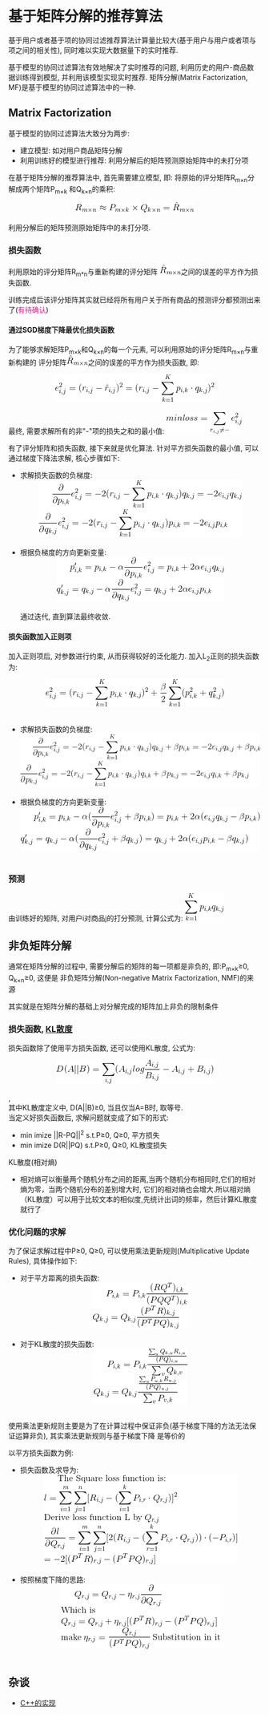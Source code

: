 # 基于矩阵分解的推荐算法

基于用户或者基于项的协同过滤推荐算法计算量比较大(基于用户与用户或者项与项之间的相关性), 同时难以实现大数据量下的实时推荐.

基于模型的协同过滤算法有效地解决了实时推荐的问题, 利用历史的用户-商品数据训练得到模型, 并利用该模型实现实时推荐.
矩阵分解(Matrix Factorization, MF)是基于模型的协同过滤算法中的一种.

## Matrix Factorization

基于模型的协同过滤算法大致分为两步:
- 建立模型: 如对用户商品矩阵分解
- 利用训练好的模型进行推荐: 利用分解后的矩阵预测原始矩阵中的未打分项

在基于矩阵分解的推荐算法中, 首先需要建立模型, 即: 将原始的评分矩阵R<sub>m×n</sub>分解成两个矩阵P<sub>m×k</sub>
和Q<sub>k×n</sub>的乘积:
<br><center>![](../MularGif/Part4-Recommendation/Chapter15Gif/Matrix%20Factorization.gif)</center></br>
利用分解后的矩阵预测原始矩阵中的未打分项.

### 损失函数

利用原始的评分矩阵R<sub>m*n</sub>与重新构建的评分矩阵
![](../MularGif/Part4-Recommendation/Chapter15Gif/Refacotr%20Matrix.gif)之间的误差的平方作为损失函数.

训练完成后该评分矩阵其实就已经将所有用户关于所有商品的预测评分都预测出来了(<font color=#FF0890>有待确认</font>)

#### 通过SGD梯度下降最优化损失函数

为了能够求解矩阵P<sub>m×k</sub>和Q<sub>k×n</sub>的每一个元素, 可以利用原始的评分矩阵R<sub>m×n</sub>与重新构建的
评分矩阵![](../MularGif/Part4-Recommendation/Chapter15Gif/Refacotr%20Matrix.gif)之间的误差的平方作为损失函数, 即:
<br><center>![](../MularGif/Part4-Recommendation/Chapter15Gif/Element%20Loss.gif)</center></br>
最终, 需要求解所有的非"-"项的损失之和的最小值: ![](../MularGif/Part4-Recommendation/Chapter15Gif/Loss%20Function.gif)

有了评分矩阵和损失函数, 接下来就是优化算法. 针对平方损失函数的最小值, 可以通过梯度下降法求解, 核心步骤如下:
- 求解损失函数的负梯度:
<br><center>![](../MularGif/Part4-Recommendation/Chapter15Gif/Loss%20Function%20with%20SGD.gif)</center></br>
- 根据负梯度的方向更新变量:
<br><center>![](../MularGif/Part4-Recommendation/Chapter15Gif/Change%20Vector.gif)</center></br>
通过迭代, 直到算法最终收敛.

#### 损失函数加入正则项

加入正则项后, 对参数进行约束, 从而获得较好的泛化能力. 加入L<sub>2</sub>正则的损失函数为:
<br><center>![](../MularGif/Part4-Recommendation/Chapter15Gif/L2Loss%20Function.gif)</center></br>
- 求解损失函数的负梯度:
<br><center>![](../MularGif/Part4-Recommendation/Chapter15Gif/L2SGD.gif)</center></br>
- 根据负梯度的方向更新变量:
<br><center>![](../MularGif/Part4-Recommendation/Chapter15Gif/L2Change%20Vector.gif)</center></br>

### 预测

由训练好的矩阵, 对用户i对商品j的打分预测, 计算公式为: ![](../MularGif/Part4-Recommendation/Chapter15Gif/predict.gif)


## 非负矩阵分解

通常在矩阵分解的过程中, 需要分解后的矩阵的每一项都是非负的, 即:P<sub>m×k</sub>≥0, Q<sub>k×n</sub>≥0, 这便是
非负矩阵分解(Non-negative Matrix Factorization, NMF)的来源

其实就是在矩阵分解的基础上对分解完成的矩阵加上非负的限制条件

### 损失函数, [KL散度](https://blog.csdn.net/xinbolai1993/article/details/78578938?locationNum=4&fps=1)

损失函数除了使用平方损失函数, 还可以使用KL散度, 公式为:
<br><center>![](../MularGif/Part4-Recommendation/Chapter15Gif/KL%20Loss.gif)</center></br>, 
<br>其中KL散度定义中, D(A||B)≥0, 当且仅当A=B时, 取等号.
<br>当定义好损失函数后, 求解问题就变成了如下的形式:
- min imize ||R-PQ||<sup>2</sup> s.t.P≥0, Q≥0, 平方损失
- min imize D(R||PQ) s.t.P≥0, Q≥0, KL散度损失

KL散度(相对熵)
- 相对熵可以衡量两个随机分布之间的距离,当两个随机分布相同时,它们的相对熵为零，当两个随机分布的差别增大时,
它们的相对熵也会增大.所以相对熵（KL散度）可以用于比较文本的相似度,先统计出词的频率，然后计算KL散度就行了

### 优化问题的求解

为了保证求解过程中P≥0, Q≥0, 可以使用乘法更新规则(Multiplicative Update Rules), 具体操作如下:
- 对于平方距离的损失函数:
<br><center>![](../MularGif/Part4-Recommendation/Chapter15Gif/Square%20Optimization.gif)</center></br>
- 对于KL散度的损失函数:
<br><center>![](../MularGif/Part4-Recommendation/Chapter15Gif/KL%20Loss2%20Optimization.gif)</center></br>

使用乘法更新规则主要是为了在计算过程中保证非负(基于梯度下降的方法无法保证运算非负), 其实乘法更新规则与基于梯度下降
是等价的

以平方损失函数为例:
- 损失函数及求导为:
<br><center>![](../MularGif/Part4-Recommendation/Chapter15Gif/Square%20Loss%20Based%20On%20MUR.gif)</center></br>
- 按照梯度下降的思路:
<br><center>![](../MularGif/Part4-Recommendation/Chapter15Gif/Square%20loss%20result.gif)</center></br>

## 杂谈
- [C++的实现](https://blog.csdn.net/winone361/article/details/50705752)